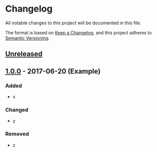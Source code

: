# Changelog

All notable changes to this project will be documented in this file.

The format is based on [Keep a Changelog](https://keepachangelog.com/en/1.0.0/),
and this project adheres to [Semantic Versioning](https://semver.org/spec/v2.0.0.html).

## [Unreleased]

## [1.0.0] - 2017-06-20 (Example)

### Added

- x

### Changed

- y

### Removed

- z


[unreleased]: https://github.com/MHH-RCUG/scrnaseq_app/compare/dev
[1.0.0]: https://github.com/MHH-RCUG/scrnaseq_app
